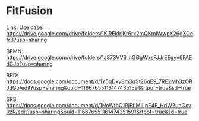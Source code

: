 # FitFusion
Link: 
Use case: https://drive.google.com/drive/folders/1KlREkIrjKr6rx2mQKmlWwpX26gXOefrB?usp=sharing

BPMN: https://drive.google.com/drive/folders/1a873VV6_nGGgWxsFJJrEEgyv6FAEdCJo?usp=sharing

BRD: https://docs.google.com/document/d/1Y5qDxy8m3qSt26qE9_7RE2Mh3zORJdGo/edit?usp=sharing&ouid=116676551161474351591&rtpof=true&sd=true

SRS: https://docs.google.com/document/d/1NoWthO1RjEfIMILpE4F_HdW2unOcvRzR/edit?usp=sharing&ouid=116676551161474351591&rtpof=true&sd=true
